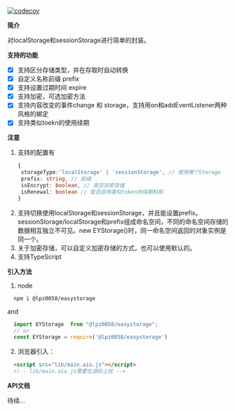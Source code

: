 [![codecov](https://codecov.io/gh/LPZ0058/easystorage/branch/main/graph/badge.svg?token=KJNGP4OFPO)](https://codecov.io/gh/LPZ0058/easystorage)

**简介**

对localStorage和sessionStorage进行简单的封装。

**支持的功能**


- [x] 支持区分存储类型，并在存取时自动转换
- [x] 自定义名称前缀 prefix
- [x] 支持设置过期时间 expire
- [x] 支持加密，可选加密方法
- [x] 支持内容改变的事件change 和 storage，支持用on和addEventListener两种风格的梆定
- [x] 支持类似toekn的使用续期

**注意**

1. 支持的配置有
   ```ts
   {
    storageType:'localStorage' | 'sessionStorage', // 使用哪个Storage
    prefix: string, // 前缀
    isEncrypt: boolean, // 是否加密存储
    isRenewal: boolean // 是否启用类似token的续期机制
   }
   ```
2. 支持切换使用localStorage和sessionStorage，并且能设置prefix。sessionStorage/localStorage和prefix组成命名空间，不同的命名空间存储的数据相互独立不可见。new EYStorage()时，同一命名空间返回的对象实例是同一个。
3. 关于加密存储，可以自定义加密存储的方式，也可以使用默认的。
4. 支持TypeScript

**引入方法**

1. node
```shell
  npm i @lpz0058/easystorage
```
and
```ts
  import EYStorage  from "@lpz0058/easystorage";
  // or
  const EYStorage = require('@lpz0058/easystorage')
```

2. 浏览器引入：
```html
  <script src="lib/main.aio.js"></script>
  <!-- lib/main.aio.js需要在源码上找 -->
```



**API文档**

待续...